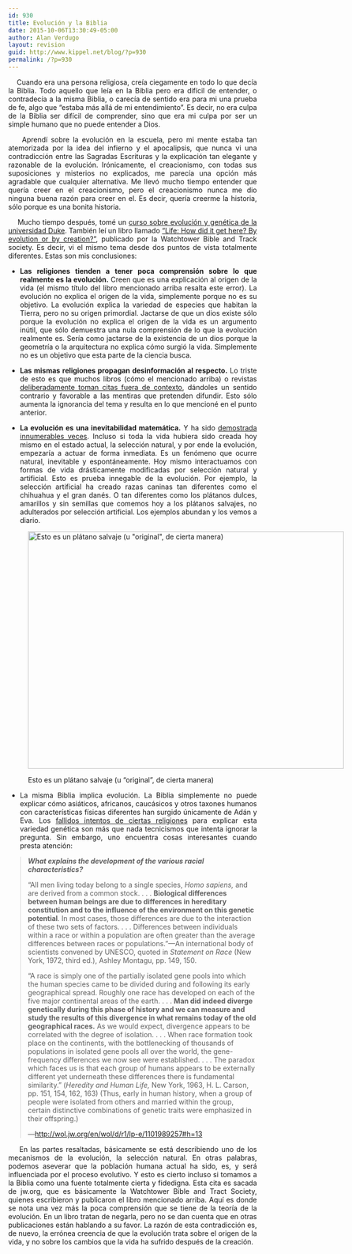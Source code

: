 ```yaml
---
id: 930
title: Evolución y la Biblia
date: 2015-10-06T13:30:49-05:00
author: Alan Verdugo
layout: revision
guid: http://www.kippel.net/blog/?p=930
permalink: /?p=930
---
```

<p style="text-align: justify;">
      Cuando era una persona religiosa, creía ciegamente en todo lo que decía la Biblia. Todo aquello que leía en la Biblia pero era difícil de entender, o contradecía a la misma Biblia, o carecía de sentido era para mi una prueba de fe, algo que &#8220;estaba más allá de mi entendimiento&#8221;. Es decir, no era culpa de la Biblia ser difícil de comprender, sino que era mi culpa por ser un simple humano que no puede entender a Dios.
</p>

<p style="text-align: justify;">
      Aprendí sobre la evolución en la escuela, pero mi mente estaba tan atemorizada por la idea del infierno y el apocalipsis, que nunca vi una contradicción entre las Sagradas Escrituras y la explicación tan elegante y razonable de la evolución. Irónicamente, el creacionismo, con todas sus suposiciones y misterios no explicados, me parecía una opción más agradable que cualquier alternativa. Me llevó mucho tiempo entender que quería creer en el creacionismo, pero el creacionismo nunca me dio ninguna buena razón para creer en el. Es decir, quería creerme la historia, sólo porque es una bonita historia.
</p>

<p style="text-align: justify;">
      Mucho tiempo después, tomé un <a href="https://www.coursera.org/course/geneticsevolution" target="_blank">curso sobre evolución y genética de la universidad Duke</a>. También leí un libro llamado <a href="http://evolutionwiki.org/wiki/Life--How_Did_It_Get_Here%3F_By_Evolution_or_By_Creation%3F" target="_blank">&#8220;Life: How did it get here? By evolution or by creation?&#8221;</a>, publicado por la Watchtower Bible and Track society. Es decir, vi el mismo tema desde dos puntos de vista totalmente diferentes. Estas son mis conclusiones:
</p>

<ul style="text-align: justify;">
  <li style="text-align: justify;">
    <strong>Las religiones tienden a tener poca comprensión sobre lo que realmente es la evolución.</strong> Creen que es una explicación al origen de la vida (el mismo título del libro mencionado arriba resalta este error). La evolución no explica el origen de la vida, simplemente porque no es su objetivo. La evolución explica la variedad de especies que habitan la Tierra, pero no su origen primordial. Jactarse de que un dios existe sólo porque la evolución no explica el origen de la vida es un argumento inútil, que sólo demuestra una nula comprensión de lo que la evolución realmente es. Sería como jactarse de la existencia de un dios porque la geometría o la arquitectura no explica cómo surgió la vida. Simplemente no es un objetivo que esta parte de la ciencia busca.
  </li>
</ul>

<ul style="text-align: justify;">
  <li style="text-align: justify;">
    <strong>Las mismas religiones propagan desinformación al respecto.</strong> Lo triste de esto es que muchos libros (cómo el mencionado arriba) o revistas <a href="http://jwsurvey.org/cedars-blog/watchtower-again-misquotes-scientist-to-argue-against-evolution-and-this-time-its-personal" target="_blank">deliberadamente toman citas fuera de contexto</a>, dándoles un sentido contrario y favorable a las mentiras que pretenden difundir. Esto sólo aumenta la ignorancia del tema y resulta en lo que mencioné en el punto anterior.
  </li>
</ul>

<ul style="text-align: justify;">
  <li style="text-align: justify;">
    <strong>La evolución es una inevitabilidad matemática.</strong> Y ha sido <a href="https://es.wikipedia.org/wiki/Melanismo_industrial" target="_blank">demostrada</a> <a href="https://es.wikipedia.org/wiki/Evoluci%C3%B3n_biol%C3%B3gica#Evidencias_del_proceso_evolutivo" target="_blank">innumerables veces</a>. Incluso si toda la vida hubiera sido creada hoy mismo en el estado actual, la selección natural, y por ende la evolución, empezaría a actuar de forma inmediata. Es un fenómeno que ocurre natural, inevitable y espontáneamente. Hoy mismo interactuamos con formas de vida drásticamente modificadas por selección natural y artificial. Esto es prueba innegable de la evolución. Por ejemplo, la selección artificial ha creado razas caninas tan diferentes como el chihuahua y el gran danés. O tan diferentes como los plátanos dulces, amarillos y sin semillas que comemos hoy a los plátanos salvajes, no adulterados por selección artificial. Los ejemplos abundan y los vemos a diario.
  </li>
</ul><figure id="attachment_929" aria-describedby="caption-attachment-929" style="width: 640px" class="wp-caption aligncenter">

<img class="size-full wp-image-929" src="http://li106-124.members.linode.com/blog/wp-content/uploads/2015/10/wild_banana.jpg" alt="Esto es un plátano salvaje (u &quot;original&quot;, de cierta manera)" width="640" height="480" /> <figcaption id="caption-attachment-929" class="wp-caption-text">Esto es un plátano salvaje (u &#8220;original&#8221;, de cierta manera)</figcaption></figure> 

<ul style="text-align: justify;">
  <li style="text-align: justify;">
    La misma Biblia implica evolución. La Biblia simplemente no puede explicar cómo asiáticos, africanos, caucásicos y otros taxones humanos con características físicas diferentes han surgido únicamente de Adán y Eva. Los <a href="http://www.jw.org/en/publications/magazines/g201404/racism/" target="_blank">fallidos intentos de ciertas religiones</a> para explicar esta variedad genética son más que nada tecnicismos que intenta ignorar la pregunta. Sin embargo, uno encuentra cosas interesantes cuando presta atención:
  </li>
</ul>

> <p id="p13" class="si" data-pid="13">
>   <strong><em>What explains the development of the various racial characteristics?</em></strong>
> </p>
> 
> <p id="p14" class="si" data-pid="14">
>   “All men living today belong to a single species, <em>Homo sapiens, </em>and are derived from a common stock. . . . <strong>Biological differences between human beings are due to differences in hereditary constitution and to the influence of the environment on this genetic potential</strong>. In most cases, those differences are due to the interaction of these two sets of factors. . . . Differences between individuals within a race or within a population are often greater than the average differences between races or populations.”—An international body of scientists convened by UNESCO, quoted in <em>Statement on Race </em>(New York, 1972, third ed.), Ashley Montagu, pp. 149, 150.
> </p>
> 
> <p id="p15" class="si" data-pid="15">
>   “A race is simply one of the partially isolated gene pools into which the human species came to be divided during and following its early geographical spread. Roughly one race has developed on each of the five major continental areas of the earth. . . . <strong>Man did indeed diverge genetically during this phase of history and we can measure and study the results of this divergence in what remains today of the old geographical races.</strong> As we would expect, divergence appears to be correlated with the degree of isolation. . . . When race formation took place on the continents, with the bottlenecking of thousands of populations in isolated gene pools all over the world, the gene-frequency differences we now see were established. . . . The paradox which faces us is that each group of humans appears to be externally different yet underneath these differences there is fundamental similarity.” (<em>Heredity and Human Life, </em>New York, 1963, H. L. Carson, pp. 151, 154, 162, 163) (Thus, early in human history, when a group of people were isolated from others and married within the group, certain distinctive combinations of genetic traits were emphasized in their offspring.)
> </p>
> 
> <p class="si" data-pid="15">
>   &#8212;<a href="http://wol.jw.org/en/wol/d/r1/lp-e/1101989257#h=13" target="_blank">http://wol.jw.org/en/wol/d/r1/lp-e/1101989257#h=13</a>
> </p>

<p class="si" style="text-align: justify;" data-pid="15">
      En las partes resaltadas, básicamente se está describiendo uno de los mecanismos de la evolución, la selección natural. En otras palabras, podemos aseverar que la población humana actual ha sido, es, y será influenciada por el proceso evolutivo. Y esto es cierto incluso si tomamos a la Biblia como una fuente totalmente cierta y fidedigna. Esta cita es sacada de jw.org, que es básicamente la Watchtower Bible and Tract Society, quienes escribieron y publicaron el libro mencionado arriba. Aquí es donde se nota una vez más la poca comprensión que se tiene de la teoría de la evolución. En un libro tratan de negarla, pero no se dan cuenta que en otras publicaciones están hablando a su favor. La razón de esta contradicción es, de nuevo, la errónea creencia de que la evolución trata sobre el origen de la vida, y no sobre los cambios que la vida ha sufrido después de la creación.
</p>